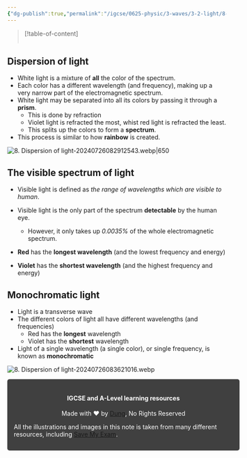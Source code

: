 ```yaml
---
{"dg-publish":true,"permalink":"/igcse/0625-physic/3-waves/3-2-light/8-dispersion-of-light/","tags":["IGCSE","Physics"],"noteIcon":""}
---
```


> [!table-of-content]
> ```table-of-contents
> ```

## Dispersion of light
- White light is a mixture of **all** the color of the spectrum.
- Each color has a different wavelength (and frequency), making up a very narrow part of the electromagnetic spectrum.
- White light may be separated into all its colors by passing it through a **prism**.
	- This is done by refraction
	- Violet light is refracted the most, whist red light is refracted the least.
	- This splits up the colors to form a **spectrum**.
- This process is similar to how **rainbow** is created.

![8. Dispersion of light-20240726082912543.webp|650](/img/user/IGCSE/0625%20-%20Physic/3.%20Waves/3.2.%20Light/Resources/8.%20Dispersion%20of%20light-20240726082912543.webp)

## The visible spectrum of light
- Visible light is defined as *the range of wavelengths which are visible to human*.
- Visible light is the only part of the spectrum **detectable** by the human eye.
	- However, it only takes up *0.0035%* of the whole electromagnetic spectrum.

- **Red** has the **longest wavelength** (and the lowest frequency and energy)
- **Violet** has the **shortest wavelength** (and the highest frequency and energy)

## Monochromatic light
- Light is a transverse wave
- The different colors of light all have different wavelengths (and frequencies)
    - Red has the **longest** wavelength
    - Violet has the **shortest** wavelength
- Light of a single wavelength (a single color), or single frequency, is known as **monochromatic**

![8. Dispersion of light-20240726083621016.webp](/img/user/IGCSE/0625%20-%20Physic/3.%20Waves/3.2.%20Light/Resources/8.%20Dispersion%20of%20light-20240726083621016.webp)


<div class="transclusion internal-embed is-loaded"><div class="markdown-embed">





<div style="background-color: #404040; padding:15px; border-radius: 5px; color: #fff; width: 100%">
<h4 style="text-align: center">IGCSE and A-Level learning resources</h4>
<p style="text-align: center">Made with ♥ by <a href="https://www.facebook.com/luong.tuandung.3/" target="_blank">Dung</a>, No Rights Reserved</p>
<p>All the illustrations and images in this note is taken from many different resources, including <a href="https://www.savemyexams.com/" target="_blank">Save My Exam</a>.</p>
</div>


</div></div>
